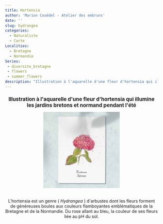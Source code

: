 ```yaml
---
title: Hortensia
author: 'Marion Couëdel - Atelier des embruns'
date: ''
slug: hydrangea
categories:
  - Naturaliste
  - Carte
Localities:
  - Bretagne
  - Normandie
Series:
 - diversite_bretagne
 - flowers
 - summer_flowers
description: "Illustration à l'aquarelle d'une fleur d'hortensia qui illumine les jardins bretons et normand pendant l'été"
---
```

<center>
<h1 style="font-size: 120%">
Illustration à l'aquarelle d'une fleur d'hortensia qui illumine les jardins bretons et normand pendant l'été</h1>
<img alt="[Fleur d'hortensia rose à l'aquarelle]" src="hydrangea-featured-image.jpg" width=50%> 
<p>
<br>
L'hortensia est un genre (<i> Hydrangea </i>) d'arbustes dont les fleurs forment de généreuses boules aux couleurs flamboyantes emblématiques de la Bretagne et de la Normandie. Du rose allant au bleu, la couleur de ses fleurs liée au pH du sol.
</p>
</center>

